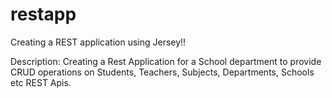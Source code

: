 # restapp

Creating a REST application using Jersey!!

Description:
	Creating a Rest Application for a School department to provide CRUD operations on Students, Teachers, Subjects, Departments, Schools etc REST Apis.
	